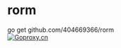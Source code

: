 # rorm 
go get github.com/404669366/rorm  
[![Goproxy.cn](https://goproxy.cn/stats/github.com/404669366/rorm/badges/download-count.svg)](https://goproxy.cn)
